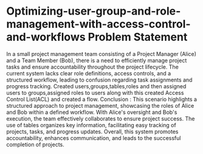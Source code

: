 # Optimizing-user-group-and-role-management-with-access-control-and-workflows Problem Statement

In a small project management team consisting of a Project Manager (Alice) and a Team Member (Bob), there is a need to efficiently manage project tasks and ensure accountability throughout the project lifecycle. The current system lacks clear role definitions, access controls, and a structured workflow, leading to confusion regarding task assignments and progress tracking.
Created users,groups,tables,roles and then assigned users to groups,assigned roles to users along with this created Access Control List(ACL) and created a flow.
Conclusion :
This scenario highlights a structured approach to project management, showcasing the roles of Alice and Bob within a defined workflow. With Alice's oversight and Bob's execution, the team effectively collaborates to ensure project success. The use of tables organizes key information, facilitating easy tracking of projects, tasks, and progress updates. Overall, this system promotes accountability, enhances communication, and leads to the successful completion of projects.

